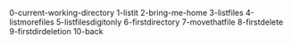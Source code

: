 0-current-working-directory
1-listit
2-bring-me-home
3-listfiles
4-listmorefiles
5-listfilesdigitonly
6-firstdirectory
7-movethatfile
8-firstdelete
9-firstdirdeletion
10-back
